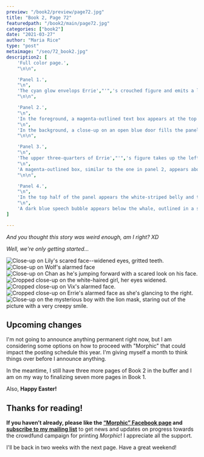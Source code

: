```yaml
---
preview: "/book2/preview/page72.jpg"
title: "Book 2, Page 72"
featuredpath: "/book2/main/page72.jpg"
categories: ["book2"]
date: "2021-03-27"
author: "Maria Rice"
type: "post"
metaimage: "/seo/72_book2.jpg"
description2: [
    'Full color page.',
    "\n\n",

    'Panel 1.',
    "\n",
    'The cyan glow envelops Errie',"'",'s crouched figure and emits a loud rushing sound ("FSSSH"). The sunlit asphalt can be partially seen through her jeans-clad legs and left arm, though the rest of her fades into the white background.',
    "\n\n",

    'Panel 2.',
    "\n",
    'In the foreground, a magenta-outlined text box appears at the top left corner of the panel. It contains a squiggly line of the same color that runs from left to right on the left side of the box, mimicking the pattern of a heartbeat indicator. The number "1" shows next to it, to the bottom right of the line and written in the same color. The text "BA-BUHM" appears in bright pink letters below the box.',
    "\n",
    'In the background, a close-up on an open blue door fills the panel in bright cyan blue and white as it emits a loud rushing sound ("SHSHSSHSH").',
    "\n\n",

    'Panel 3.',
    "\n",
    'The upper three-quarters of Errie',"'",'s figure takes up the left two-thirds of the panel, her red hair overlapping the lower part of panels 1 and 2. Alarm covers her face as she appears to fall ("WHOOSH")in the direction of the cyan-colored lines extending from the left and top borders of the panel to the bottom right. In a desperate attempt to regain her balance, she holds out in front of her the smart phone in her left hand and at her side, she clenches her right. Cyan-blue waves appear in the background in the top left corner, but they fade out to reveal a black starry sky serving as a backdrop for the gold-colored surface of a planet partially visible in the bottom right corner of the panel. The cyan-blue lines in the middleground radiate out from a point on the planet where a few rivers are visible near the bottom panel border.',
    "\n",
    'A magenta-outlined box, similar to the one in panel 2, appears above the smart phone in Errie',"'",'s left hand, only it contains a number "2" in place of the "1" and the squiggly line is more centered within the box. The text underneath the box partially hides behind the phone, but the text still appears to read "BA-BUHM".',
    "\n\n",

    'Panel 4.',
    "\n",
    'In the top half of the panel appears the white-striped belly and the long pectoral fins of a humpback whale, which swims in the direction of the viewer. A gradient from dark blue at the bottom to light cyan at the top fills the background of the panel and a faded horizontal line texture covers the entire contents of the panel, except the magenta-outlined text box, which appears below the fin and belly on the left side of the panel. This box looks similar to those in previous panels, except that it contains the number "3" and the squiggly line appears more on the right side of the box. The same pink text "BA-BUHM" appears below it.',
    "\n",
    'A dark blue speech bubble appears below the whale, outlined in a soft cyan-colored glow and spoken by an off-screen voice. The off-screen speaker says, "Your mother is in DANGER..."',
]

---
```


_And you thought this story was weird enough, am I right? XD_

_Well, we're only getting started..._

![Close-up on Lily's scared face--widened eyes, gritted teeth.](/embed/lily_is_alarmed.jpg)
![Close-up on Wolf's alarmed face](/embed/wolf_is_alarmed.jpg)
![Close-up on Chan as he's jumping forward with a scared look on his face.](/embed/chan_is_alarmed.jpg)
![Cropped close-up on the white-haired girl, her eyes widened.](/embed/kiri_is_surprised.jpg)
![Cropped close-up on Vix's alarmed face.](/embed/vix_is_alarmed.jpg)
![Cropped close-up on Errie's alarmed face as she's glancing to the right.](/embed/errie_is_very_alarmed.jpg)
![Close-up on the mysterious boy with the lion mask, staring out of the picture with a very creepy smile.](/embed/creepy-mask.jpg)

## Upcoming changes

I'm not going to announce anything permanent right now, but I am considering some options on how to proceed with "Morphic" that could impact the posting schedule this year. I'm giving myself a month to think things over before I announce anything. 

In the meantime, I still have three more pages of Book 2 in the buffer and I am on my way to finalizing seven more pages in Book 1. 

Also, **Happy Easter!**

## Thanks for reading!

**If you haven’t already, please like the [“Morphic” Facebook page](https://www.facebook.com/MorphicGraphicNovel/) and [subscribe to my mailing list](http://eepurl.com/g8TzPb)** to get news and updates on progress towards the crowdfund campaign for printing _Morphic_!
I appreciate all the support. 

I'll be back in two weeks with the next page. Have a great weekend!
